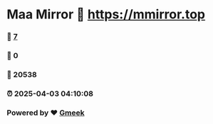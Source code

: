 # Maa Mirror :link: https://mmirror.top 
### :page_facing_up: [7](https://mmirror.top/tag.html) 
### :speech_balloon: 0 
### :hibiscus: 20538 
### :alarm_clock: 2025-04-03 04:10:08 
### Powered by :heart: [Gmeek](https://github.com/Meekdai/Gmeek)

